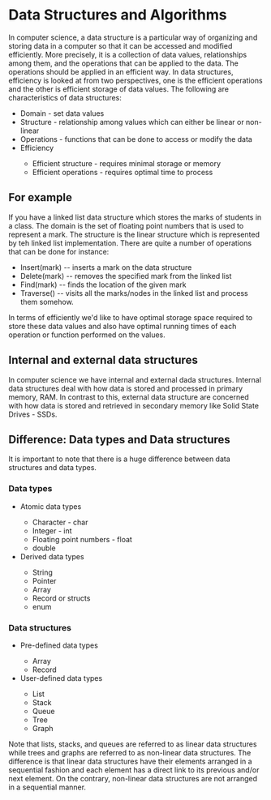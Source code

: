 <h1>Data Structures and Algorithms</h1>

<p>
  In computer science, a data structure is a particular way of organizing and
  storing data in a computer so that it can be accessed and modified
  efficiently. More precisely, it is a collection of data values, relationships
  among them, and the operations that can be applied to the data. The operations
  should be applied in an efficient way. In data structures, efficiency is
  looked at from two perspectives, one is the efficient operations and the other
  is efficient storage of data values. The following are characteristics of data
  structures:
</p>

<ul>
  <li>Domain - set data values</li>
  <li>
    Structure - relationship among values which can either be linear or
    non-linear
  </li>
  <li>Operations - functions that can be done to access or modify the data</li>
  <li>Efficiency</li>
  <ul>
    <li>Efficient structure - requires minimal storage or memory</li>
    <li>Efficient operations - requires optimal time to process</li>
  </ul>
</ul>

<h2>For example</h2>
<p>
  If you have a linked list data structure which stores the marks of students in
  a class. The domain is the set of floating point numbers that is used to
  represent a mark. The structure is the linear structure which is represented
  by teh linked list implementation. There are quite a number of operations that
  can be done for instance:
</p>

<p></p>
<ul>
  <li>Insert(mark) -- inserts a mark on the data structure</li>
  <li>Delete(mark) -- removes the specified mark from the linked list</li>
  <li>Find(mark) -- finds the location of the given mark</li>
  <li>
    Traverse() -- visits all the marks/nodes in the linked list and process them
    somehow.
  </li>
</ul>
<p>
  In terms of efficiently we'd like to have optimal storage space required to
  store these data values and also have optimal running times of each operation
  or function performed on the values.
</p>

<h2>
  Internal and external data structures
  </h2>
  <p>
    In computer science we have internal and external dada structures. Internal
    data structures deal with how data is stored and processed in primary
    memory, RAM. In contrast to this, external data structure are concerned with
    how data is stored and retrieved in secondary memory like Solid State Drives
    - SSDs.
  </p>

<h2>Difference: Data types and Data structures</h2>
  <p>
    It is important to note that there is a huge difference between data
    structures and data types.
  </p>
  <h3>Data types</h3>
  <ul>
    <li>Atomic data types</li>
    <ul>
      <li>Character - char</li>
      <li>Integer - int</li>
      <li>Floating point numbers - float</li>
      <li>double</li>
    </ul>
    <li>Derived data types</li>
    <ul>
      <li>String</li>
      <li>Pointer</li>
      <li>Array</li>
      <li>Record or structs</li>
      <li>enum</li>
    </ul>
  </ul>

<h3>Data structures</h3>
  <ul>
    <li>Pre-defined data types</li>
    <ul>
      <li>Array</li>
      <li>Record</li>
    </ul>
    <li>User-defined data types</li>
    <ul>
      <li>List</li>
      <li>Stack</li>
      <li>Queue</li>
      <li>Tree</li>
      <li>Graph</li>
    </ul>
  </ul>

  <p>
    Note that lists, stacks, and queues are referred to as linear data
    structures while trees and graphs are referred to as non-linear data
    structures. The difference is that linear data structures have their
    elements arranged in a sequential fashion and each element has a direct link
    to its previous and/or next element. On the contrary, non-linear data
    structures are not arranged in a sequential manner.
  </p>


